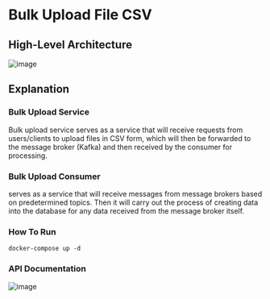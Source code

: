 # Bulk Upload File CSV

## High-Level Architecture
![image](https://github.com/fahmikudo/bulk-upload/assets/20161826/21819cc2-a5d6-484b-82e2-790f9f9adf46)

## Explanation

### Bulk Upload Service
Bulk upload service serves as a service that will receive requests from users/clients to upload files in CSV form, which will then be forwarded to the message broker (Kafka) and then received by the consumer for processing.

### Bulk Upload Consumer
serves as a service that will receive messages from message brokers based on predetermined topics. Then it will carry out the process of creating data into the database for any data received from the message broker itself.

### How To Run
`docker-compose up -d`

### API Documentation
![image](https://github.com/fahmikudo/bulk-upload/assets/20161826/e16b3d14-0069-4d52-ba0f-6293fa46f3bb)
